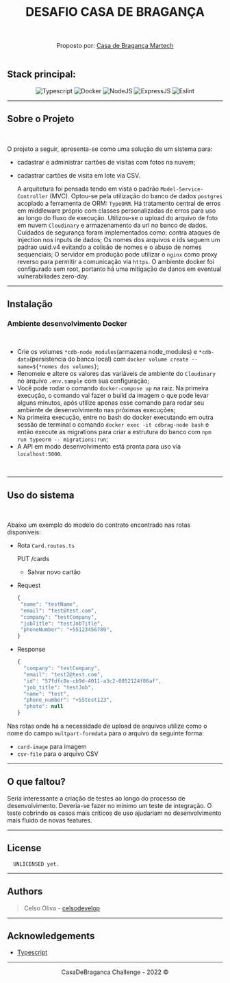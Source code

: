 

<div align="center">
<h1>DESAFIO CASA DE BRAGANÇA</h1>
<br/><br/>
Proposto por: <a href="http://www.casadebraganca.com/">Casa de Bragança Martech</a><br/><br/>

<div align="left">
  <h2><strong>Stack principal:</strong></h2>
</div>

![Typescript][typescript-shield]
![Docker][docker-shield]
![NodeJS][node-shield]
![ExpressJS][express-shield]
![Eslint][eslint-shield]

</div>

---

## Sobre o Projeto
<br/>


  O projeto a seguir, apresenta-se como uma solução de um sistema para:
  - cadastrar e administrar cartões de visitas com fotos na nuvem;
  - cadastrar cartões de visita em lote via CSV.

      A arquitetura foi pensada tendo em vista o padrão `Model-Service-Controller` (MVC). Optou-se pela utilização do banco de dados `postgres` acoplado a ferramenta de ORM: `TypeORM`. Há tratamento central de erros em middleware próprio com classes personalizadas de erros para uso ao longo do fluxo de execução. Utilizou-se o upload do arquivo de foto em nuvem `Cloudinary` e armazenamento da url no banco de dados. Cuidados de segurança foram implementados como: contra ataques de injection nos inputs de dados; Os nomes dos arquivos e ids seguem um padrao uuid.v4 evitando a colisão de nomes e o abuso de nomes sequenciais; O servidor em produção pode utilizar o `nginx` como proxy reverso para permitir a comunicação via `https`. O ambiente docker foi configurado sem root, portanto há uma mitigação de danos em eventual vulnerabiliades zero-day.

---

## Instalação

### Ambiente desenvolvimento Docker
<br/>

  - Crie os volumes `*cdb-node_modules`(armazena node_modules) e `*cdb-data`(persistencia do banco local) com `docker volume create --name=${*nomes dos volumes}`;
  - Renomeie e altere os valores das variáveis de ambiente do `Cloudinary` no arquivo `.env.sample` com sua configuração;
  - Você pode rodar o comando `docker-compose up` na raiz. Na primeira execução, o comando vai fazer o build da imagem o que pode levar alguns minutos, após utilize apenas esse comando para rodar seu ambiente de desenvolvimento nas próximas execuções;
  - Na primeira execução, entre no bash do docker executando em outra sessão de terminal o comando `docker exec -it cdbrag-node bash` e então execute as migrations para criar a estrutura do banco com `npm run typeorm -- migrations:run`;
  - A API em modo desenvolvimento está pronta para uso via `localhost:5000`.

<br/>

---

## Uso do sistema
<br/>

 Abaixo um exemplo do modelo do contrato encontrado nas rotas disponíveis:

- Rota `Card.routes.ts`

    PUT /cards

  - Salvar novo cartão


- Request
     ```javascript
    {
      "name": "testName",
      "email": "test@test.com",
      "company": "testCompany",
      "jobTitle": "testJobTitle",
      "phoneNumber": "+55123456789",
    }
    ```
- Response
    ```javascript
    {
      "company": "testCompany",
      "email": "test2@test.com",
      "id": "57fdfc8e-cb9d-4011-a3c2-0052124f86af",
      "job_title": "testJob",
      "name": "test",
      "phone_number": "+55test123",
      "photo": null
    }
    ```

Nas rotas onde há a necessidade de upload de arquivos utilize como o nome do campo `multpart-formdata` para o arquivo da seguinte forma:

  - `card-image` para imagem
  - `csv-file` para o arquivo CSV

---


## O que faltou?

Seria interessante a criação de testes ao longo do processo de desenvolvimento. Deveria-se fazer no mínimo um teste de integração. O teste cobrindo os casos mais críticos de uso ajudariam no desenvolvimento mais fluido de novas features.

---


## License

      UNLICENSED yet.

---

## Authors

  > Celso Oliva - [celsodevelop][github-url]

---

## Acknowledgements

* [Typescript](https://www.typescriptlang.org)

---

<div align="center">
CasaDeBraganca Challenge - 2022 &copy;
</div>

<!-- MARKDOWN LINKS -->
[npm-shield]: https://img.shields.io/badge/NPM-%23000000.svg?style=for-the-badge&logo=npm&logoColor=white
[typescript-shield]: https://img.shields.io/static/v1?logo=TYPESCRIPT&message=TypeScript&style=for-the-badge&color=3178C6&logoColor=fff&labelColor=gray&label=
[docker-shield]: https://img.shields.io/badge/Docker-2496ED?style=for-the-badge&logo=docker&logoColor=white
[node-shield]: https://img.shields.io/badge/node.js-6DA55F?style=for-the-badge&logo=node.js&logoColor=white

[eslint-shield]: https://img.shields.io/badge/ESLint-4B3263?style=for-the-badge&logo=eslint&logoColor=white
[express-shield]: https://img.shields.io/badge/express.js-%23404d59.svg?style=for-the-badge&logo=express&logoColor=%2361DAFB

[type-url]: https://www.typescriptlang.org
[node-url]: https://nodejs.org/
[github-url]: https://github.com/celsodevelop
